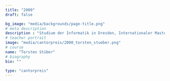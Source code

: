 ```yaml
---
title: "2000"
draft: false

bg_image: "media/backgrounds/page-title.png"
# meta description
description : "Studium der Informatik in Dresden, Internationaler Masterstudiengang Computational Logic, Studienaufenthalt University of Auckland, Neuseeland, Erlangung des Grades Master of Science in Computer Science, Promotion an der TU Dresden, wissenschaftlicher Mitarbeiter TU Dresden"
# teacher portrait
image: "media/cantorpreis/2000_torsten_stueber.png"
# course
name: "Torsten Stüber"
# biography
bio: ""

type: "cantorpreis"
---
```

